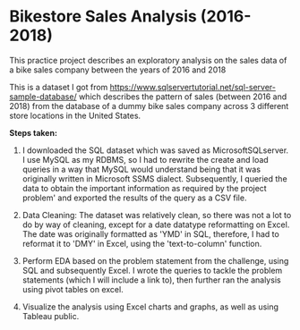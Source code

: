# Bikestore Sales Analysis (2016-2018)


This practice project describes an exploratory analysis on the sales data of a bike sales company between the years of 2016 and 2018 

This is a dataset I got from https://www.sqlservertutorial.net/sql-server-sample-database/ which describes the pattern of sales (between 2016 and 2018) from the database of a dummy bike sales company across 3 different store locations in the United States.

**Steps taken:**

1. I downloaded the SQL dataset which was saved as MicrosoftSQLserver. I use MySQL as my RDBMS, so I had to rewrite the create and load queries in a way that MySQL would understand being that it was originally written in Microsoft SSMS dialect. Subsequently, I queried the data to obtain the important information as required by the project problem' and exported the results of the query as a CSV file. 

2.	Data Cleaning: The dataset was relatively clean, so there was not a lot to do by way of cleaning, except for a date datatype reformatting on Excel. The date was originally formatted as 'YMD' in SQL, therefore, I had to reformat it to 'DMY' in Excel, using the 'text-to-column' function.

3.	Perform EDA based on the problem statement from the challenge, using SQL and subsequently Excel. I wrote the queries to tackle the problem statements (which I will include a link to), then further ran the analysis using pivot tables on excel.


4.	Visualize the analysis using Excel charts and graphs, as well as using Tableau public.
